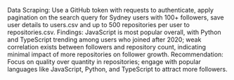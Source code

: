 Data Scraping: Use a GitHub token with requests to authenticate, apply pagination on the search query for Sydney users with 100+ followers, save user details to users.csv and up to 500 repositories per user to repositories.csv.
Findings: JavaScript is most popular overall, with Python and TypeScript trending among users who joined after 2020; weak correlation exists between followers and repository count, indicating minimal impact of more repositories on follower growth.
Recommendation: Focus on quality over quantity in repositories; engage with popular languages like JavaScript, Python, and TypeScript to attract more followers.